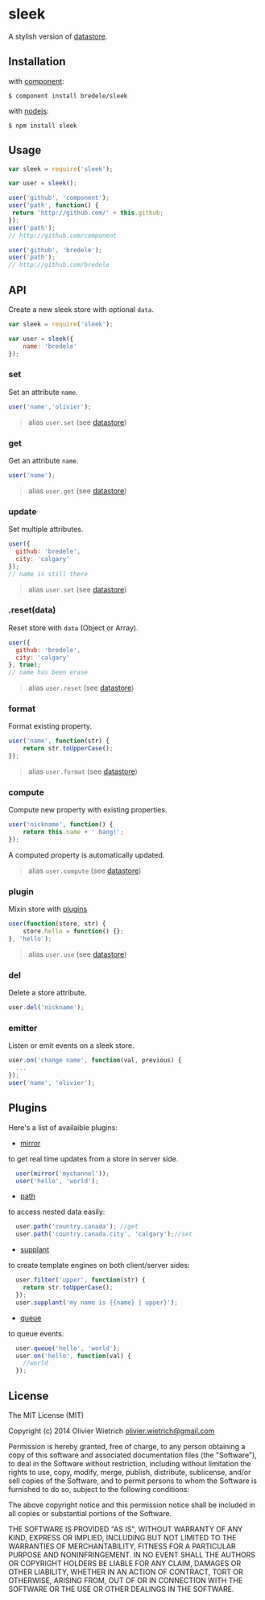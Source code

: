 sleek
=====

  A stylish version of [datastore](http://github.com/bredele/datastore).

## Installation

with [component](http://component.io):

    $ component install bredele/sleek

with [nodejs](http://nodejs.org):

    $ npm install sleek

## Usage

```js
var sleek = require('sleek');

var user = sleek();

user('github', 'component');
user('path', function() {
 return 'http://github.com/' + this.github;
});
user('path');
// http://github.com/component

user('github', 'bredele');
user('path');
// http://github.com/bredele
```

## API

  Create a new sleek store with optional `data`.

```js
var sleek = require('sleek');

var user = sleek({
	name: 'bredele'
});
```

### set

 Set an attribute `name`.

```js
user('name','olivier');
```

  > alias `user.set` (see [datastore](http://github.com/bredele/datastore))

### get

 Get an attribute `name`.

```js
user('name');
```

  > alias `user.get` (see [datastore](http://github.com/bredele/datastore))

### update

 Set multiple attributes.

```js
user({
  github: 'bredele',
  city: 'calgary'	
});
// name is still there
```

  > alias `user.set` (see [datastore](http://github.com/bredele/datastore))


### .reset(data)

  Reset store with `data` (Object or Array).

```js
user({
  github: 'bredele',
  city: 'calgary'	
}, true);
// name has been erase
```

  > alias `user.reset` (see [datastore](http://github.com/bredele/datastore))

### format

 Format existing property.

```js
user('name', function(str) {
	return str.toUpperCase();
});
```

  > alias `user.format` (see [datastore](http://github.com/bredele/datastore))

### compute

 Compute new property with existing properties.

```js
user('nickname', function() {
	return this.name + ' bang!';
});
```

  A computed property is automatically updated.

  > alias `user.compute` (see [datastore](http://github.com/bredele/datastore))


### plugin

 Mixin store with [plugins](#plugins)

```js
user(function(store, str) {
	store.hello = function() {};
}, 'hello');
```

  > alias `user.use` (see [datastore](http://github.com/bredele/datastore))

### del

 Delete a store attribute.

```js
user.del('nickname');
```

### emitter

  Listen or emit events on a sleek store.

```js
user.on('change name', function(val, previous) {
  ...
});
user('name', 'olivier');
```

## Plugins

Here's a list of availaible plugins:

  - [mirror](http://github.com/bredele/store-mirror)

to get real time updates from a store in server side.

```js
  user(mirror('mychannel'));
  user('hello', 'world');
```
  
  - [path](http://github.com/bredele/store-path)

to access nested data easily:

```js
  user.path('country.canada'); //get
  user.path('country.canada.city', 'calgary');//set
```

  - [supplant](http://github.com/bredele/store-supplant)

to create template engines on both client/server sides:

```js
  user.filter('upper', function(str) {
    return str.toUpperCase();
  });
  user.supplant('my name is {{name} | upper}');
```

  - [queue](http://github.com/bredele/emitter-queue)

to queue events.

```js
  user.queue('hello', 'world');
  user.on('hello', function(val) {
    //world
  });
```

## License

The MIT License (MIT)

Copyright (c) 2014 Olivier Wietrich <olivier.wietrich@gmail.com>

Permission is hereby granted, free of charge, to any person obtaining a copy of this software and associated documentation files (the "Software"), to deal in the Software without restriction, including without limitation the rights to use, copy, modify, merge, publish, distribute, sublicense, and/or sell copies of the Software, and to permit persons to whom the Software is furnished to do so, subject to the following conditions:

The above copyright notice and this permission notice shall be included in all copies or substantial portions of the Software.

THE SOFTWARE IS PROVIDED "AS IS", WITHOUT WARRANTY OF ANY KIND, EXPRESS OR IMPLIED, INCLUDING BUT NOT LIMITED TO THE WARRANTIES OF MERCHANTABILITY, FITNESS FOR A PARTICULAR PURPOSE AND NONINFRINGEMENT. IN NO EVENT SHALL THE AUTHORS OR COPYRIGHT HOLDERS BE LIABLE FOR ANY CLAIM, DAMAGES OR OTHER LIABILITY, WHETHER IN AN ACTION OF CONTRACT, TORT OR OTHERWISE, ARISING FROM, OUT OF OR IN CONNECTION WITH THE SOFTWARE OR THE USE OR OTHER DEALINGS IN THE SOFTWARE.
